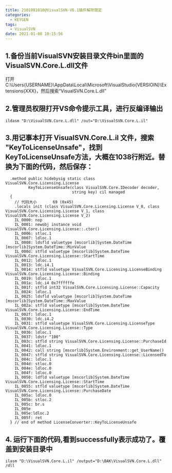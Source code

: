 ```yaml
---
title: 2101081010@VisualSVN-V6.1插件解除限定
categories:
  - KEYGEN
tags:
  - VisualSVN
date: 2021-01-08 10:15:56
---
```


## 1.备份当前VisualSVN安装目录文件bin里面的VisualSVN.Core.L.dll文件

打开C:\Users\{USERNAME}\AppData\Local\Microsoft\VisualStudio\{VERSIOIN}\Extensions\{XXX}，然后搜索“VisualSVN.Core.L.dll”

## 2.管理员权限打开VS命令提示工具，进行反编译输出

```shell
ildasm "D:\VisualSVN.Core.L.dll" /out="D:\VisualSVN.Core.L.il"
```

## 3.用记事本打开 VisualSVN.Core.L.il 文件，搜索 "KeyToLicenseUnsafe"，找到KeyToLicenseUnsafe方法，大概在1038行附近。替换为下面的代码，然后保存：

```shell
  .method public hidebysig static class VisualSVN.Core.Licensing.License
          KeyToLicenseUnsafe(class VisualSVN.Core.IDecoder decoder,
                             string key) cil managed
  {
    // 代码大小       69 (0x45)
    .locals init (class VisualSVN.Core.Licensing.License V_0, class VisualSVN.Core.Licensing.License V_1, class VisualSVN.Core.Licensing.License V_2)
    IL_0000: nop
    IL_0001: newobj instance void VisualSVN.Core.Licensing.License::.ctor()
    IL_0006: stloc.1
    IL_0007: ldloc.1
    IL_0008: ldsfld valuetype [mscorlib]System.DateTime [mscorlib]System.DateTime::MinValue
    IL_000d: stfld valuetype [mscorlib]System.DateTime VisualSVN.Core.Licensing.License::StartTime
    IL_0012: ldloc.1
    IL_0013: ldc.i4.1
    IL_0014: stfld valuetype VisualSVN.Core.Licensing.LicenseBinding VisualSVN.Core.Licensing.License::Binding
    IL_0019: ldloc.1
    IL_001a: ldc.i4 0x7ffffffe
    IL_001f: stfld int32 VisualSVN.Core.Licensing.License::Capacity
    IL_0024: ldloc.1
    IL_0025: ldsfld valuetype [mscorlib]System.DateTime [mscorlib]System.DateTime::MaxValue
    IL_002a: stfld valuetype [mscorlib]System.DateTime VisualSVN.Core.Licensing.License::EndTime
    IL_002f: ldloc.1
    IL_0030: ldc.i4.2
    IL_0031: stfld valuetype VisualSVN.Core.Licensing.LicenseType VisualSVN.Core.Licensing.License::Type
    IL_0036: ldloc.1
    IL_0037: ldstr "100"
    IL_003c: stfld string VisualSVN.Core.Licensing.License::PurchaseId
    IL_0041: ldloc.1
    IL_0042: call string [mscorlib]System.Environment::get_UserName()
    IL_0047: stfld string VisualSVN.Core.Licensing.License::LicensedTo
    IL_004c: ldloc.1
    IL_004d: stloc.0
    IL_004e: ldloc.0
    IL_004f: ldloc.0
    IL_0050: ldfld valuetype [mscorlib]System.DateTime VisualSVN.Core.Licensing.License::StartTime
    IL_0055: stfld valuetype [mscorlib]System.DateTime VisualSVN.Core.Licensing.License::PurchaseDate
    IL_005a: ldloc.0
    IL_005b: stloc.2
    IL_005c: br.s
    IL_005e
    IL_005e:ldloc.2
    IL_005f: ret
  } // end of method LicenseConverter::KeyToLicenseUnsafe
```

## 4. 运行下面的代码,看到successfully表示成功了。覆盖到安装目录中

```shell
ilasm "D:\VisualSVN.Core.L.il" /output="D:\BAK\VisualSVN.Core.L.dll" /dll
```